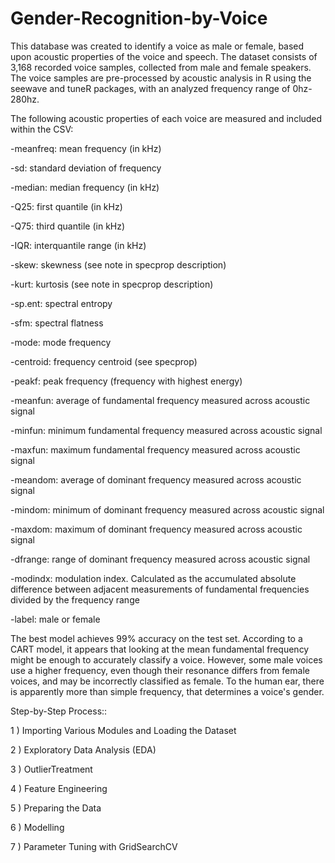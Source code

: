 # Gender-Recognition-by-Voice

This database was created to identify a voice as male or female, based upon acoustic properties of the voice and speech. The dataset consists of 3,168 recorded voice samples, collected from male and female speakers. The voice samples are pre-processed by acoustic analysis in R using the seewave and tuneR packages, with an analyzed frequency range of 0hz-280hz.

The following acoustic properties of each voice are measured and included within the CSV:

-meanfreq: mean frequency (in kHz)

-sd: standard deviation of frequency

-median: median frequency (in kHz)

-Q25: first quantile (in kHz)

-Q75: third quantile (in kHz)

-IQR: interquantile range (in kHz)

-skew: skewness (see note in specprop description)

-kurt: kurtosis (see note in specprop description)

-sp.ent: spectral entropy

-sfm: spectral flatness

-mode: mode frequency

-centroid: frequency centroid (see specprop)

-peakf: peak frequency (frequency with highest energy)

-meanfun: average of fundamental frequency measured across acoustic signal

-minfun: minimum fundamental frequency measured across acoustic signal

-maxfun: maximum fundamental frequency measured across acoustic signal

-meandom: average of dominant frequency measured across acoustic signal

-mindom: minimum of dominant frequency measured across acoustic signal

-maxdom: maximum of dominant frequency measured across acoustic signal

-dfrange: range of dominant frequency measured across acoustic signal

-modindx: modulation index. Calculated as the accumulated absolute difference between adjacent measurements of fundamental frequencies divided by the frequency range

-label: male or female


The best model achieves 99% accuracy on the test set. According to a CART model, it appears that looking at the mean fundamental frequency might be enough to accurately classify a voice. However, some male voices use a higher frequency, even though their resonance differs from female voices, and may be incorrectly classified as female. To the human ear, there is apparently more than simple frequency, that determines a voice's gender.

Step-by-Step Process::

1 ) Importing Various Modules and Loading the Dataset

2 ) Exploratory Data Analysis (EDA)

3 ) OutlierTreatment

4 ) Feature Engineering

5 ) Preparing the Data

6 ) Modelling

7 ) Parameter Tuning with GridSearchCV

